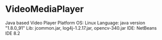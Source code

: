 # VideoMediaPlayer
Java based Video Player
Platform OS: Linux
Language: java version "1.8.0_91"
Lib: jcommon.jar, log4j-1.2.17.jar, opencv-340.jar
IDE: NetBeans IDE 8.2
